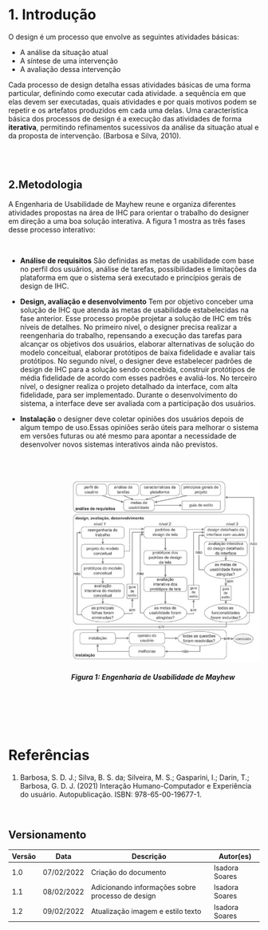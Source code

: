 # 1. Introdução

<p> O design é um processo que envolve as seguintes atividades básicas:</p>

- A análise da situação atual
- A síntese de uma intervenção
- A avaliação dessa intervenção

<p> Cada processo de design detalha essas atividades básicas de uma forma particular, definindo como executar cada atividade. a sequência em que elas devem ser executadas, quais atividades e por quais motivos podem se repetir e os artefatos produzidos em cada uma delas. Uma característica básica dos processos de design é a execução das atividades de forma <b>iterativa</b>, permitindo refinamentos sucessivos da análise da situação atual e da proposta de intervenção. (Barbosa e Silva, 2010).</p>

<br>
<br>

## 2.Metodologia

<p>A Engenharia de Usabilidade de Mayhew reune e organiza diferentes atividades propostas na área de IHC para orientar o trabalho do designer em direção a uma boa solução interativa. A figura 1 mostra as três fases desse processo interativo:</p>

<br>

- **Análise de requisitos** São definidas as metas de usabilidade com base no perfil dos usuários, análise de tarefas, possibilidades e limitações da plataforma em que o sistema será executado e princípios gerais de design de IHC.

- **Design, avaliação e desenvolvimento** Tem por objetivo conceber uma solução de IHC que atenda às metas de usabilidade estabelecidas na fase anterior. Esse processo propôe projetar a solução de IHC em três níveis de detalhes. No primeiro nível, o designer precisa realizar a reengenharia do trabalho, repensando a execução das tarefas para alcançar os objetivos dos usuários, elaborar alternativas de solução do modelo conceitual, elaborar protótipos de baixa fidelidade e avaliar tais protótipos. No segundo nível, o designer deve estabelecer padrões de design de IHC para a solução sendo concebida, construir protótipos de média fidelidade de acordo com esses padrões e avaliá-los. No terceiro nível, o designer realiza o projeto detalhado da interface, com alta fidelidade, para ser implementado. Durante o desenvolvimento do sistema, a interface deve ser avaliada com a participação dos usuários.

- **Instalação** o designer deve coletar opiniões dos usuários depois de algum tempo de uso.Essas opiniões serão úteis para melhorar o sistema em versões futuras ou até mesmo para apontar a necessidade de desenvolver novos sistemas interativos ainda não previstos.

<br>
<br>

<div style="margin-left:25%">

![processos](../../assets/processosdedesign.png)

</div>

<h5 style="margin-left:25%">Figura 1: Engenharia de Usabilidade de Mayhew </h5>

<br>
<br>
<br>
<br>

# Referências

1. Barbosa, S. D. J.; Silva, B. S. da; Silveira, M. S.; Gasparini, I.; Darin, T.; Barbosa, G. D. J. (2021)
   Interação Humano-Computador e Experiência do usuário. Autopublicação. ISBN: 978-65-00-19677-1.

<br>

## Versionamento

| Versão | Data       | Descrição                                      | Autor(es)          |
| ------ | ---------- | ------------------------------------------------ | -------------- |
| 1.0    | 07/02/2022 | Criação do documento                             | Isadora Soares |
| 1.1    | 08/02/2022 | Adicionando informações sobre processo de design | Isadora Soares |
| 1.2    | 09/02/2022 | Atualização imagem e estilo texto                | Isadora Soares |
